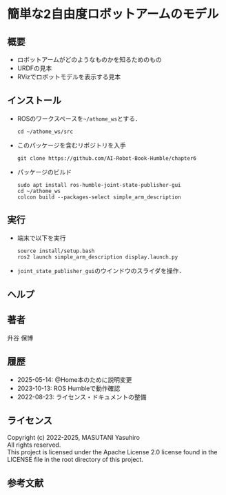 # 簡単な2自由度ロボットアームのモデル

## 概要

- ロボットアームがどのようなものかを知るためのもの
- URDFの見本
- RVizでロボットモデルを表示する見本

## インストール

- ROSのワークスペースを`~/athome_ws`とする．
  ```
  cd ~/athome_ws/src
  ```

- このパッケージを含むリポジトリを入手
  ```
  git clone https://github.com/AI-Robot-Book-Humble/chapter6
  ```

- パッケージのビルド
  ```
  sudo apt install ros-humble-joint-state-publisher-gui
  cd ~/athome_ws
  colcon build --packages-select simple_arm_description
  ```

## 実行

- 端末で以下を実行
  ```
  source install/setup.bash
  ros2 launch simple_arm_description display.launch.py
  ```
- `joint_state_publisher_gui`のウインドウのスライダを操作．

## ヘルプ

## 著者

升谷 保博

## 履歴

- 2025-05-14: @Home本のために説明変更
- 2023-10-13: ROS Humbleで動作確認
- 2022-08-23: ライセンス・ドキュメントの整備

## ライセンス

Copyright (c) 2022-2025, MASUTANI Yasuhiro  
All rights reserved.  
This project is licensed under the Apache License 2.0 license found in the LICENSE file in the root directory of this project.

## 参考文献
